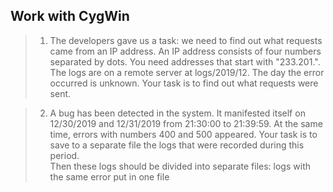 ## Work with CygWin 

> 1. The developers gave us a task: we need to find out what requests came from an IP address. An IP address consists of four numbers separated by dots. You need addresses that start with "233.201.".
> The logs are on a remote server at logs/2019/12. The day the error occurred is unknown. 
> Your task is to find out what requests were sent.

> 2. A bug has been detected in the system. It manifested itself on 12/30/2019 and 12/31/2019 from 21:30:00 to 21:39:59. At the same time, errors with numbers 400 and 500 appeared. Your task is to save to a separate file the logs that were recorded during this period.  
> Then these logs should be divided into separate files: logs with the same error put in one file
